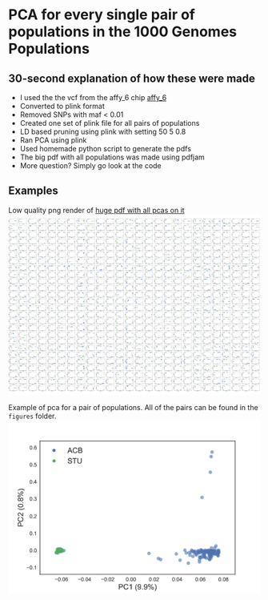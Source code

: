 # PCA for every single pair of populations in the 1000 Genomes Populations

## 30-second explanation of how these were made

* I used the the vcf from the affy_6 chip [affy_6](ftp://ftp.1000genomes.ebi.ac.uk/vol1/ftp/release/20130502/supporting/hd_genotype_chip/ALL.wgs.nhgri_coriell_affy_6.20140825.genotypes_has_ped.vcf.gz)
* Converted to plink format
* Removed SNPs with maf < 0.01
* Created one set of plink file for all pairs of populations
* LD based pruning using plink with setting 50 5 0.8
* Ran PCA using plink
* Used homemade python script to generate the pdfs
* The big pdf with all populations was made using pdfjam
* More question? Simply go look at the code

## Examples 
Low quality png render of [huge pdf with all pcas on it](results/all_pairwise_pca.pdf)
![all pca png](results/all_pairwise_pca.png)

Example of pca for a pair of populations. All of the pairs can be found in the `figures` folder. 
![demo pair pop pca](results/demo_pca.png)


